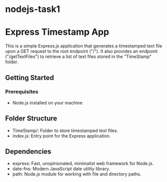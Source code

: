 # nodejs-task1
# Express Timestamp App

This is a simple Express.js application that generates a timestamped text file upon a GET request to the root endpoint ("/"). It also provides an endpoint ("/getTextFiles") to retrieve a list of text files stored in the "TimeStamp" folder.

## Getting Started

### Prerequisites

- Node.js installed on your machine

## Folder Structure
- TimeStamp/: Folder to store timestamped text files.
- index.js: Entry point for the Express application.

## Dependencies
- express: Fast, unopinionated, minimalist web framework for Node.js.
- date-fns: Modern JavaScript date utility library.
- path: Node.js module for working with file and directory paths.
